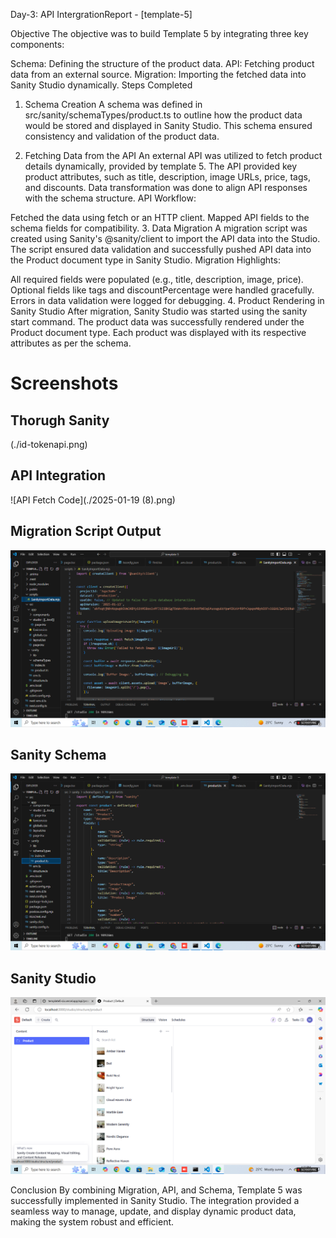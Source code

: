 Day-3: API IntergrationReport - [template-5]

Objective
The objective was to build Template 5 by integrating three key components:

Schema: Defining the structure of the product data.
API: Fetching product data from an external source.
Migration: Importing the fetched data into Sanity Studio dynamically.
Steps Completed
1. Schema Creation
A schema was defined in src/sanity/schemaTypes/product.ts to outline how the product data would be stored and displayed in Sanity Studio.
This schema ensured consistency and validation of the product data.

2. Fetching Data from the API
An external API was utilized to fetch product details dynamically, provided by template 5.
The API provided key product attributes, such as title, description, image URLs, price, tags, and discounts.
Data transformation was done to align API responses with the schema structure.
API Workflow:

Fetched the data using fetch or an HTTP client.
Mapped API fields to the schema fields for compatibility.
3. Data Migration
A migration script was created using Sanity's @sanity/client to import the API data into the Studio.
The script ensured data validation and successfully pushed API data into the Product document type in Sanity Studio.
Migration Highlights:

All required fields were populated (e.g., title, description, image, price).
Optional fields like tags and discountPercentage were handled gracefully.
Errors in data validation were logged for debugging.
4. Product Rendering in Sanity Studio
After migration, Sanity Studio was started using the sanity start command.
The product data was successfully rendered under the Product document type.
Each product was displayed with its respective attributes as per the schema.


# Screenshots

## Thorugh Sanity 
(./id-tokenapi.png)

## API Integration
![API Fetch Code](./2025-01-19 (8).png)

## Migration Script Output
![Migration Output](./migration.png)

## Sanity Schema
![schema](./sanity.png)


## Sanity Studio
![Sanity Studio Interface](./sanityStudio.png)


Conclusion
By combining Migration, API, and Schema, Template 5 was successfully implemented in Sanity Studio. The integration provided a seamless way to manage, update, and display dynamic product data, making the system robust and efficient.

